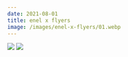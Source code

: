 ```yaml
---
date: 2021-08-01
title: enel x flyers
image: /images/enel-x-flyers/01.webp
---
```


![](/images/enel-x-flyers/01.webp)
![](/images/enel-x-flyers/02.webp)

